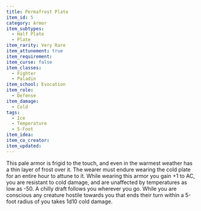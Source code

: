 ```yaml
---
title: Permafrost Plate
item_id: 5
category: Armor
item_subtypes:
  - Half Plate
  - Plate
item_rarity: Very Rare
item_attunement: true
item_requirement:
item_curse: false
item_classes:
  - Fighter
  - Paladin
item_school: Evocation
item_role:
  - Defense
item_damage:
  - Cold
tags:
  - Ice
  - Temperature
  - 5-Foot
item_idea:
item_co_creator:
item_updated:
---
```


This pale armor is frigid to the touch, and even in the warmest weather has a thin layer of frost over it. The wearer must endure wearing the cold plate for an entire hour to attune to it. While wearing this armor you gain +1 to AC, you are resistant to cold damage, and are unaffected by temperatures as low as -50. A chilly draft follows you wherever you go. While you are conscious any creature hostile towards you that ends their turn within a 5-foot radius of you takes 1d10 cold damage.
